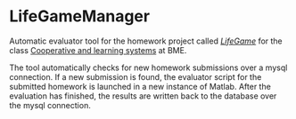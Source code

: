LifeGameManager
===============
Automatic evaluator tool for the homework project called [*LifeGame*](http://mit.bme.hu/~engedy/LifeGame2015.pdf) for the class [Cooperative and learning systems](http://www.mit.bme.hu/oktatas/targyak/vimia357) at BME.

The tool automatically checks for new homework submissions over a mysql connection. 
If a new submission is found, the evaluator script for the submitted homework is launched in a new instance of Matlab. 
After the evaluation has finished, the results are written back to the database over the mysql connection.
